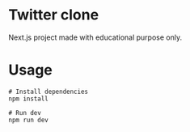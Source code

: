 # Twitter clone

Next.js project made with educational purpose only.

# Usage

```
# Install dependencies
npm install
```

```
# Run dev
npm run dev
```
